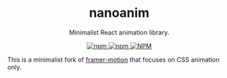 <h1 align="center">nanoanim</h1>

<p align="center">
Minimalist React animation library.
</p>

<p align="center">
<a href="https://npmjs.com/package/nanoanim">
<img alt="npm" src="https://img.shields.io/npm/v/nanoanim">
<img alt="npm" src="https://img.shields.io/npm/dw/nanoanim">
<img alt="NPM" src="https://img.shields.io/npm/l/nanoanim">
</a>
</p>

This is a minimalist fork of [framer-motion](https://github.com/framer/motion) that focuses on CSS animation only.
